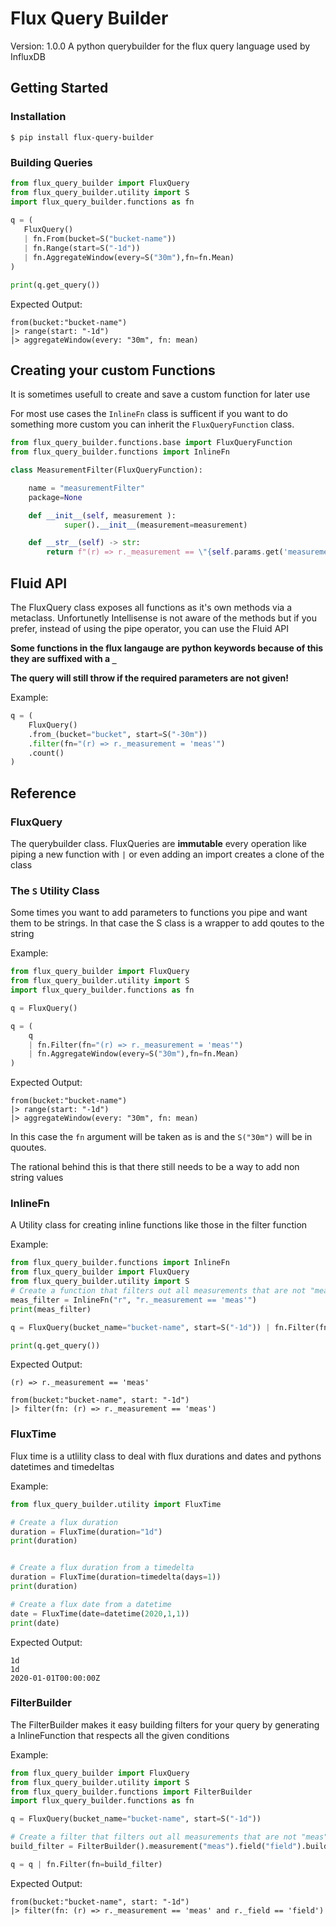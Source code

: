 # Flux Query Builder

Version: 1.0.0
A python querybuilder for the flux query language used by InfluxDB

## Getting Started

### Installation

```shell
$ pip install flux-query-builder
 ```

 ### Building Queries

 ```py
from flux_query_builder import FluxQuery
from flux_query_builder.utility import S
import flux_query_builder.functions as fn
	
q = (
	FluxQuery() 
	| fn.From(bucket=S("bucket-name")) 
	| fn.Range(start=S("-1d"))
	| fn.AggregateWindow(every=S("30m"),fn=fn.Mean)
)

print(q.get_query())
```

Expected Output:

```flux
from(bucket:"bucket-name")
|> range(start: "-1d")
|> aggregateWindow(every: "30m", fn: mean)
```


## Creating your custom Functions

It is sometimes usefull to create and save a custom function for later use

For most use cases the `InlineFn` class is sufficent if you want to do something more custom you can inherit the `FluxQueryFunction` class. 

```py
from flux_query_builder.functions.base import FluxQueryFunction
from flux_query_builder.functions import InlineFn

class MeasurementFilter(FluxQueryFunction):

    name = "measurementFilter"
    package=None

    def __init__(self, measurement ):
            super().__init__(measurement=measurement)

    def __str__(self) -> str:
        return f"(r) => r._measurement == \"{self.params.get('measurement')}\")"

```

## Fluid API

The FluxQuery class exposes all functions as it's own methods via a metaclass. Unfortunetly Intellisense is not aware of the methods but if you prefer, instead of using the pipe operator, you can use the Fluid API

__Some functions in the flux langauge are python keywords because of this they are suffixed with a `_`__

__The query will still throw if the required parameters are not given!__


Example:

```py
q = (
	FluxQuery()
	.from_(bucket="bucket", start=S("-30m"))
	.filter(fn="(r) => r._measurement = 'meas'")
	.count()
)
```

## Reference

### FluxQuery

The querybuilder class. FluxQueries are __immutable__ every operation like piping a new function with `|` or even adding an import creates a clone of the class

### The `S` Utility Class

Some times you want to add parameters to functions you pipe and want them to be strings. In that case the S class is a wrapper to add qoutes to the string

Example:

```py
from flux_query_builder import FluxQuery
from flux_query_builder.utility import S
import flux_query_builder.functions as fn

q = FluxQuery()

q = (
	q 
	| fn.Filter(fn="(r) => r._measurement = 'meas'")
	| fn.AggregateWindow(every=S("30m"),fn=fn.Mean)
)
```

Expected Output:

```flux
from(bucket:"bucket-name")
|> range(start: "-1d")
|> aggregateWindow(every: "30m", fn: mean)
```

In this case the `fn` argument will be taken as is and the `S("30m")` will be in quoutes.

The rational behind this is that there still needs to be a way to add non string values


### InlineFn

A Utility class for creating inline functions like those in the filter function

Example:

```py
from flux_query_builder.functions import InlineFn
from flux_query_builder import FluxQuery
from flux_query_builder.utility import S
# Create a function that filters out all measurements that are not "meas"
meas_filter = InlineFn("r", "r._measurement == 'meas'")
print(meas_filter)

q = FluxQuery(bucket_name="bucket-name", start=S("-1d")) | fn.Filter(fn=meas_filter)

print(q.get_query())
```

Expected Output:

```flux
(r) => r._measurement == 'meas'

from(bucket:"bucket-name", start: "-1d")
|> filter(fn: (r) => r._measurement == 'meas')
```

### FluxTime

Flux time is a utlility class to deal with flux durations and dates and pythons datetimes and timedeltas

Example:

```py
from flux_query_builder.utility import FluxTime

# Create a flux duration
duration = FluxTime(duration="1d")
print(duration)


# Create a flux duration from a timedelta
duration = FluxTime(duration=timedelta(days=1))
print(duration)

# Create a flux date from a datetime
date = FluxTime(date=datetime(2020,1,1))
print(date)
```

Expected Output:

```flux
1d
1d
2020-01-01T00:00:00Z
```


### FilterBuilder

The FilterBuilder makes it easy building filters for your query by generating a InlineFunction that respects all the given conditions

Example:

```py
from flux_query_builder import FluxQuery
from flux_query_builder.utility import S
from flux_query_builder.functions import FilterBuilder
import flux_query_builder.functions as fn

q = FluxQuery(bucket_name="bucket-name", start=S("-1d"))

# Create a filter that filters out all measurements that are not "meas" and all fields that are not "field"
build_filter = FilterBuilder().measurement("meas").field("field").build()

q = q | fn.Filter(fn=build_filter)
```

Expected Output:

```flux
from(bucket:"bucket-name", start: "-1d")
|> filter(fn: (r) => r._measurement == 'meas' and r._field == 'field')
```
